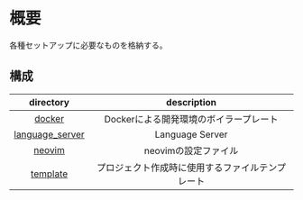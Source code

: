 # 概要

各種セットアップに必要なものを格納する。

## 構成

|             directory              |                    description                   |
|:----------------------------------:|:------------------------------------------------:|
|          [docker][docker]          |      Dockerによる開発環境のボイラープレート      |
| [language_server][language_server] |                 Language Server                  |
|          [neovim][neovim]          |               neovimの設定ファイル               |
|        [template][template]        | プロジェクト作成時に使用するファイルテンプレート |

[docker]:https://github.com/tom0418/Setup/tree/main/docker
[language_server]:https://github.com/tom0418/Setup/tree/main/language_server
[neovim]:https://github.com/tom0418/Setup/tree/main/neovim
[template]:https://github.com/tom0418/Setup/tree/main/template
